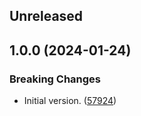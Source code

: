 <!-- Learn how to maintain this file at https://github.com/WordPress/gutenberg/tree/HEAD/packages#maintaining-changelogs. -->

## Unreleased

## 1.0.0 (2024-01-24)

### Breaking Changes

-   Initial version. ([57924](https://github.com/WordPress/gutenberg/pull/57924))
